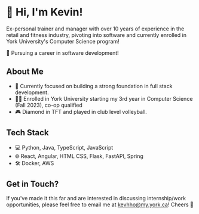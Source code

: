 
# 👋 Hi, I'm Kevin!

Ex-personal trainer and manager with over 10 years of experience in the retail and fitness industry, pivoting into software and currently enrolled in York University's Computer Science program!

🚀 Pursuing a career in software development!

## About Me

- 🌱 Currently focused on building a strong foundation in full stack development.
- 👨‍🎓 Enrolled in York University starting my 3rd year in Computer Science (Fall 2023), co-op qualified
- 🎮 Diamond in TFT and played in club level volleyball.

## Tech Stack

- 💻 Python, Java, TypeScript, JavaScript
- 🌐 React, Angular, HTML CSS, Flask, FastAPI, Spring
- 🛠️ Docker, AWS

## Get in Touch?

If you've made it this far and are interested in discussing internship/work opportunities, please feel free to email me at kevhho@my.york.ca! Cheers 🤠
<!---
cskevhho/cskevhho is a ✨ special ✨ repository because its `README.md` (this file) appears on your GitHub profile.
You can click the Preview link to take a look at your changes.
--->
